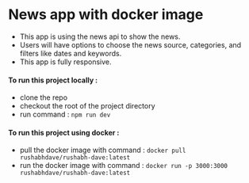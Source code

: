 # News app with docker image

- This app is using the news api to show the news.
- Users will have options to choose the news source, categories, and filters like dates and keywords.
- This app is fully responsive.

#### To run this project locally :

- clone the repo
- checkout the root of the project directory
- run command : `npm run dev`

#### To run this project using docker :

- pull the docker image with command : `docker pull rushabhdave/rushabh-dave:latest`
- run the docker image with command : `docker run -p 3000:3000 rushabhdave/rushabh-dave:latest`
